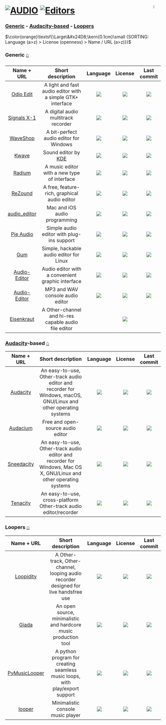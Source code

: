 # [![AUDIO](https://flat.badgen.net/badge/HyMPS/AUDIO/green?scale=1.8)](https://github.com/forart/HyMPS#- "AUDIO section") [![Editors](https://flat.badgen.net/badge/HyMPS/Editors/blue?scale=1.8&label=)](https://github.com/forart/HyMPS/blob/main/Audio/Editors.md#-- "Editors page") <img align="right" alt="stable" src="https://user-images.githubusercontent.com/171307/210727719-14b940a2-d1dc-4991-b6a4-7add74463ce8.png" width="5%" />

### [Generic](#generic-) - [Audacity-based](#audacity-based-) - [Loopers](#loopers-)
$\color{orange}\textsf{\Large\&#x24D8;\kern{0.1cm}\small {SORTING: Language (a>z) > License (openness) > Name / URL (a>z)}}$ 

### Generic [⌂](#--)
|Name + URL|Short description|Language|License|Last commit|
|:-:|:-:|:-:|:-:|:-:|
|[Odio Edit](https://github.com/tari01/odio-edit#readme)|A light and fast audio editor with a simple GTK+ interface|[![](https://img.shields.io/github/languages/top/tari01/odio-edit?color=pink&style=flat-square)](https://github.com/tari01/odio-edit/graphs/contributors)|[![](https://flat.badgen.net/github/license/tari01/odio-edit?label=)](https://github.com/tari01/odio-edit/blob/master/LICENSE)|[![](https://img.shields.io/github/last-commit/tari01/odio-edit?style=flat-square&label=)](https://github.com/tari01/odio-edit/graphs/code-frequency)|
|[Signals X-1](https://github.com/kohoutech/Signals-X-1#readme)|A digital audio multitrack recorder|[![](https://img.shields.io/github/languages/top/kohoutech/Signals-X-1?color=pink&style=flat-square)](https://github.com/kohoutech/Signals-X-1/graphs/contributors)|[![](https://flat.badgen.net/github/license/kohoutech/Signals-X-1?label=)](https://github.com/kohoutech/Signals-X-1/blob/master/LICENSE)|[![](https://img.shields.io/github/last-commit/kohoutech/Signals-X-1?style=flat-square&label=)](https://github.com/kohoutech/Signals-X-1/graphs/code-frequency)|
|[WaveShop](https://github.com/victimofleisure/WaveShop#readme)|A bit-perfect audio editor for Windows|[![](https://img.shields.io/github/languages/top/victimofleisure/WaveShop?color=pink&style=flat-square)](https://github.com/victimofleisure/WaveShop/graphs/contributors)|[![](https://flat.badgen.net/github/license/victimofleisure/WaveShop?label=)](https://github.com/victimofleisure/WaveShop/blob/master/LICENSE)|[![](https://img.shields.io/github/last-commit/victimofleisure/WaveShop?style=flat-square&label=)](https://github.com/victimofleisure/WaveShop/graphs/code-frequency)|
|[Kwave](https://github.com/KDE/kwave#readme)|Sound editor by [KDE](https://kde.org/)|[![](https://img.shields.io/github/languages/top/KDE/kwave?color=pink&style=flat-square)](https://github.com/KDE/kwave/graphs/contributors)|[![](https://flat.badgen.net/github/license/KDE/kwave?label=)](https://github.com/KDE/kwave/blob/master/LICENSE)|[![](https://img.shields.io/github/last-commit/KDE/kwave?style=flat-square&label=)](https://github.com/KDE/kwave/graphs/code-frequency)|
|[Radium](https://github.com/kmatheussen/radium#readme)|A music editor with a new type of interface|[![](https://img.shields.io/github/languages/top/kmatheussen/radium?color=pink&style=flat-square)](https://github.com/kmatheussen/radium/graphs/contributors)|[![](https://flat.badgen.net/github/license/kmatheussen/radium?label=)](https://github.com/kmatheussen/radium/blob/master/LICENSE)|[![](https://img.shields.io/github/last-commit/kmatheussen/radium?style=flat-square&label=)](https://github.com/kmatheussen/radium/graphs/code-frequency)|
|[ReZound](https://github.com/ddurham2/rezound#readme)|A free, feature-rich, graphical audio editor|[![](https://img.shields.io/github/languages/top/ddurham2/rezound?color=pink&style=flat-square)](https://github.com/ddurham2/rezound/graphs/contributors)|[![](https://flat.badgen.net/github/license/ddurham2/rezound?label=)](https://github.com/ddurham2/rezound/blob/master/LICENSE)|[![](https://img.shields.io/github/last-commit/ddurham2/rezound?style=flat-square&label=)](https://github.com/ddurham2/rezound/graphs/code-frequency)|
|[audio_editor](https://github.com/objective-audio/audio_editor#readme)|Mac and iOS audio programming|[![](https://img.shields.io/github/languages/top/objective-audio/audio_editor?color=pink&style=flat-square)](https://github.com/objective-audio/audio_editor/graphs/contributors)|[![](https://flat.badgen.net/github/license/objective-audio/audio_editor?label=)](https://github.com/objective-audio/audio_editor/blob/master/LICENSE)|[![](https://img.shields.io/github/last-commit/objective-audio/audio_editor?style=flat-square&label=)](https://github.com/objective-audio/audio_editor/graphs/code-frequency)|
|[Pie Audio](https://github.com/uselessvevo/pie-audio#readme)|Simple audio editor with plug-ins support|[![](https://img.shields.io/github/languages/top/uselessvevo/pie-audio?color=pink&style=flat-square)](https://github.com/uselessvevo/pie-audio/graphs/contributors)|[![](https://flat.badgen.net/github/license/uselessvevo/pie-audio?label=)](https://github.com/uselessvevo/pie-audio/blob/master/LICENSE)|[![](https://img.shields.io/github/last-commit/uselessvevo/pie-audio?style=flat-square&label=)](https://github.com/uselessvevo/pie-audio/graphs/code-frequency)|
|[Gum](https://github.com/stackp/Gum#readme)|Simple, hackable audio editor for Linux|[![](https://img.shields.io/github/languages/top/stackp/Gum?color=pink&style=flat-square)](https://github.com/stackp/Gum/graphs/contributors)|[![](https://flat.badgen.net/github/license/stackp/Gum?label=)](https://github.com/stackp/Gum/blob/master/LICENSE)|[![](https://img.shields.io/github/last-commit/stackp/Gum?style=flat-square&label=)](https://github.com/stackp/Gum/graphs/code-frequency)|
|[Audio-Editor](https://github.com/D3RPole96/Audio-Editor#readme)|Audio editor with a convenient graphic interface|[![](https://img.shields.io/github/languages/top/D3RPole96/Audio-Editor?color=pink&style=flat-square)](https://github.com/D3RPole96/Audio-Editor/graphs/contributors)|[![](https://flat.badgen.net/github/license/D3RPole96/Audio-Editor?label=)](https://github.com/D3RPole96/Audio-Editor/blob/master/LICENSE)|[![](https://img.shields.io/github/last-commit/D3RPole96/Audio-Editor?style=flat-square&label=)](https://github.com/D3RPole96/Audio-Editor/graphs/code-frequency)|
|[Audio-Editor](https://github.com/KuchinStepan/Audio-Editor#readme)|MP3 and WAV console audio editor|[![](https://img.shields.io/github/languages/top/KuchinStepan/Audio-Editor?color=pink&style=flat-square)](https://github.com/KuchinStepan/Audio-Editor/graphs/contributors)|[![](https://flat.badgen.net/github/license/KuchinStepan/Audio-Editor?label=)](https://github.com/KuchinStepan/Audio-Editor/blob/master/LICENSE)|[![](https://img.shields.io/github/last-commit/KuchinStepan/Audio-Editor?style=flat-square&label=)](https://github.com/KuchinStepan/Audio-Editor/graphs/code-frequency)|
|[Eisenkraut](https://www.sciss.de/eisenkraut/)|A Other-channel and hi-res capable audio file editor|[![]()]()|[![](https://flat.badgen.net/badge/license/AGPL/blue?label=)](https://codeberg.org/sciss/Eisenkraut/src/branch/main/LICENSE)|[![]()](https://codeberg.org/sciss/Eisenkraut/activity)|


### [Audacity](https://www.audacityteam.org/)-based [⌂](#--)
|Name + URL|Short description|Language|License|Last commit|
|:-:|:-:|:-:|:-:|:-:|
|[Audacity](https://github.com/audacity/audacity#readme)|An easy-to-use, Other-track audio editor and recorder for Windows, macOS, GNU/Linux and other operating systems|[![](https://img.shields.io/github/languages/top/audacity/audacity?color=pink&style=flat-square)](https://github.com/audacity/audacity/graphs/contributors)|[![](https://flat.badgen.net/badge/license/Other/blue?label=)](https://github.com/audacity/audacity/blob/master/LICENSE.txt)|[![](https://flat.badgen.net/github/last-commit/audacity/audacity?label=)](https://github.com/audacity/audacity/graphs/code-frequency)|
|[Audacium](https://audacium.github.io/audacium/)|Free and open-source audio editor|[![](https://img.shields.io/github/languages/top/SartoxSoftware/audacium?color=pink&style=flat-square)](https://github.com/SartoxSoftware/audacium/graphs/contributors)|[![](https://flat.badgen.net/github/license/SartoxSoftware/audacium?label=)](https://github.com/SartoxSoftware/audacium/blob/master/LICENSE)|[![](https://flat.badgen.net/github/last-commit/SartoxSoftware/audacium?label=)](https://github.com/SartoxSoftware/audacium/graphs/code-frequency)|
|[Sneedacity](https://github.com/Sneeds-Feed-and-Seed/sneedacity#readme)|An easy-to-use, Other-track audio editor and recorder for Windows, Mac OS X, GNU/Linux and other operating systems|[![](https://img.shields.io/github/languages/top/Sneeds-Feed-and-Seed/sneedacity?color=pink&style=flat-square)](https://github.com/Sneeds-Feed-and-Seed/sneedacity/graphs/contributors)|[![](https://flat.badgen.net/github/license/Sneeds-Feed-and-Seed/sneedacity?label=)](https://github.com/Sneeds-Feed-and-Seed/sneedacity/blob/master/LICENSE)|[![](https://flat.badgen.net/github/last-commit/Sneeds-Feed-and-Seed/sneedacity?label=)](https://github.com/Sneeds-Feed-and-Seed/sneedacity/graphs/code-frequency)|
|[Tenacity](https://tenacityaudio.org/)|An easy-to-use, cross-platform Other-track audio editor/recorder|[![](https://img.shields.io/github/languages/top/tenacityteam/tenacity?color=pink&style=flat-square)](https://github.com/tenacityteam/tenacity/graphs/contributors)|[![](https://flat.badgen.net/github/license/tenacityteam/tenacity?label=)](https://github.com/tenacityteam/tenacity/blob/master/LICENSE)|[![](https://flat.badgen.net/github/last-commit/tenacityteam/tenacity?label=)](https://github.com/tenacityteam/tenacity/graphs/code-frequency)|

### Loopers [⌂](#--)
|Name + URL|Short description|Language|License|Last commit|
|:-:|:-:|:-:|:-:|:-:|
|[Loopidity](https://github.com/bill-auger/loopidity#readme)|A Other-track, Other-channel, looping audio recorder designed for live handsfree use|[![](https://img.shields.io/github/languages/top/bill-auger/loopidity?color=pink&style=flat-square)](https://github.com/bill-auger/loopidity/graphs/contributors)|[![](https://flat.badgen.net/github/license/bill-auger/loopidity?label=)](https://github.com/bill-auger/loopidity/blob/master/LICENSE)|[![](https://flat.badgen.net/github/last-commit/bill-auger/loopidity/master?label=)](https://github.com/bill-auger/loopidity/graphs/code-frequency)|
|[Giada](https://www.giadamusic.com/)|An open source, minimalistic and hardcore music production tool|[![](https://img.shields.io/github/languages/top/monocasual/giada?color=pink&style=flat-square)](https://github.com/monocasual/giada/graphs/contributors)|[![](https://flat.badgen.net/github/license/monocasual/giada?label=)](https://github.com/monocasual/giada/blob/master/LICENSE)|[![](https://flat.badgen.net/github/last-commit/monocasual/giada/master?label=)](https://github.com/monocasual/giada/graphs/code-frequency)|
|[PyMusicLooper](https://pypi.org/project/pymusiclooper/)|A python program for creating seamless music loops, with play/export support|[![](https://img.shields.io/github/languages/top/arkrow/PyMusicLooper?color=pink&style=flat-square)](https://github.com/arkrow/PyMusicLooper/graphs/contributors)|[![](https://flat.badgen.net/github/license/arkrow/PyMusicLooper?label=)](https://github.com/arkrow/PyMusicLooper/blob/master/LICENSE)|[![](https://flat.badgen.net/github/last-commit/arkrow/PyMusicLooper/master?label=)](https://github.com/arkrow/PyMusicLooper/graphs/code-frequency)|
|[looper](https://github.com/atkawa7/looper#readme)|Minimalistic console music player|[![](https://img.shields.io/github/languages/top/atkawa7/looper?color=pink&style=flat-square)](https://github.com/atkawa7/looper/graphs/contributors)|[![](https://flat.badgen.net/github/license/atkawa7/looper?label=)](https://github.com/atkawa7/looper/blob/master/LICENSE)|[![](https://flat.badgen.net/github/last-commit/atkawa7/looper/master?label=)](https://github.com/atkawa7/looper/graphs/code-frequency)|
